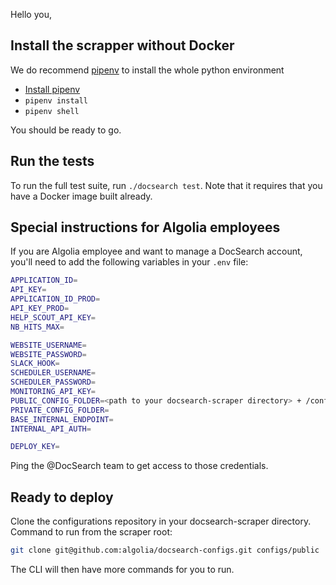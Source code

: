 Hello you,

## Install the scrapper without Docker

We do recommend [pipenv][1] to install the whole python environment

- [Install pipenv][2]
- `pipenv install`
- `pipenv shell`

You should be ready to go.

## Run the tests

To run the full test suite, run `./docsearch test`. Note that it requires that
you have a Docker image built already.

## Special instructions for Algolia employees

If you are Algolia employee and want to manage a DocSearch account, you'll need
to add the following variables in your `.env` file:

```bash
APPLICATION_ID=
API_KEY=
APPLICATION_ID_PROD=
API_KEY_PROD=
HELP_SCOUT_API_KEY=
NB_HITS_MAX=

WEBSITE_USERNAME=
WEBSITE_PASSWORD=
SLACK_HOOK=
SCHEDULER_USERNAME=
SCHEDULER_PASSWORD=
MONITORING_API_KEY=
PUBLIC_CONFIG_FOLDER=<path to your docsearch-scraper directory> + /configs/public
PRIVATE_CONFIG_FOLDER=
BASE_INTERNAL_ENDPOINT=
INTERNAL_API_AUTH=

DEPLOY_KEY=
```

Ping the @DocSearch team to get access to those credentials.

## Ready to deploy

Clone the configurations repository in your docsearch-scraper directory. Command
to run from the scraper root:

```bash
git clone git@github.com:algolia/docsearch-configs.git configs/public
```

The CLI will then have more commands for you to run.

[1]: https://github.com/pypa/pipenv
[2]: https://pipenv.readthedocs.io/en/latest/install/#installing-pipenv
